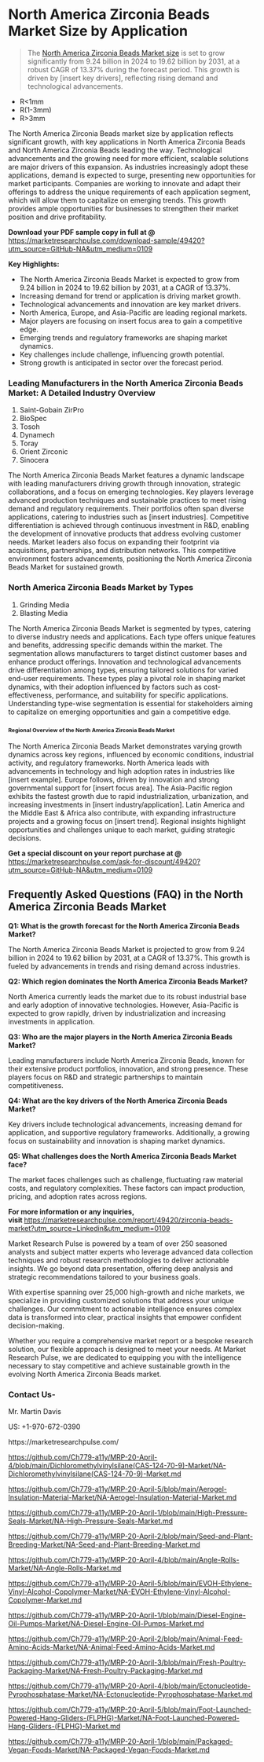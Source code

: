 <h1>North America Zirconia Beads Market&nbsp;Size by Application</h1><blockquote><p>The <a href="https://marketresearchpulse.com/download-sample/49420?utm_source=GitHub-NA&amp;utm_medium=0109">North America Zirconia Beads Market size</a> is set to grow significantly from 9.24 billion in 2024 to 19.62 billion by 2031, at a robust CAGR of 13.37% during the forecast period. This growth is driven by [insert key drivers], reflecting rising demand and technological advancements.</p></blockquote><ul><li>R<1mm<li> R(1-3mm)<li> R>3mm</li></ul><p>The North America Zirconia Beads market size by application reflects significant growth, with key applications in North America Zirconia Beads and North America Zirconia Beads leading the way. Technological advancements and the growing need for more efficient, scalable solutions are major drivers of this expansion. As industries increasingly adopt these applications, demand is expected to surge, presenting new opportunities for market participants. Companies are working to innovate and adapt their offerings to address the unique requirements of each application segment, which will allow them to capitalize on emerging trends. This growth provides ample opportunities for businesses to strengthen their market position and drive profitability.</p><p><strong>Download your PDF sample copy in full at @ </strong><a href="https://marketresearchpulse.com/download-sample/49420?utm_source=GitHub-NA&amp;utm_medium=0109">https://marketresearchpulse.com/download-sample/49420?utm_source=GitHub-NA&amp;utm_medium=0109</a></p><p><strong>Key Highlights: </strong></p><ul><li>The North America Zirconia Beads Market is expected to grow from 9.24 billion in 2024 to 19.62 billion by 2031, at a CAGR of 13.37%.</li><li>Increasing demand for trend or application is driving market growth.</li><li>Technological advancements and innovation are key market drivers.</li><li>North America, Europe, and Asia-Pacific are leading regional markets.</li><li>Major players are focusing on insert focus area to gain a competitive edge.</li><li>Emerging trends and regulatory frameworks are shaping market dynamics.</li><li>Key challenges include challenge, influencing growth potential.</li><li>Strong growth is anticipated in sector over the forecast period.</li></ul><h3>Leading Manufacturers in the North America Zirconia Beads Market: A Detailed Industry Overview</h3><ol><li>Saint-Gobain ZirPro</li><li>BioSpec</li><li>Tosoh</li><li>Dynamech</li><li>Toray</li><li>Orient Zirconic</li><li>Sinocera</li></ol><div class="flex max-w-full flex-col flex-grow"><div class="min-h-8 text-message flex w-full flex-col items-end gap-2 whitespace-normal break-words [.text-message+&amp;]:mt-5" dir="auto" data-message-author-role="assistant" data-message-id="fd8432e4-4910-450d-b182-61b7bfb0a01f" data-message-model-slug="gpt-4o"><div class="flex w-full flex-col gap-1 empty:hidden first:pt-[3px]"><div class="markdown prose w-full break-words dark:prose-invert light"><p>The North America Zirconia Beads Market features a dynamic landscape with leading manufacturers driving growth through innovation, strategic collaborations, and a focus on emerging technologies. Key players leverage advanced production techniques and sustainable practices to meet rising demand and regulatory requirements. Their portfolios often span diverse applications, catering to industries such as [insert industries]. Competitive differentiation is achieved through continuous investment in R&amp;D, enabling the development of innovative products that address evolving customer needs. Market leaders also focus on expanding their footprint via acquisitions, partnerships, and distribution networks. This competitive environment fosters advancements, positioning the North America Zirconia Beads Market for sustained growth.</p></div></div></div></div><h3>North America Zirconia Beads Market by Types</h3><ol><li>Grinding Media<li> Blasting Media</li></ol><div class="flex max-w-full flex-col flex-grow"><div class="min-h-8 text-message flex w-full flex-col items-end gap-2 whitespace-normal break-words [.text-message+&amp;]:mt-5" dir="auto" data-message-author-role="assistant" data-message-id="084470be-0bb7-4664-bddf-5156b4f41249" data-message-model-slug="gpt-4o-mini"><div class="flex w-full flex-col gap-1 empty:hidden first:pt-[3px]"><div class="markdown prose w-full break-words dark:prose-invert light"><p>The North America Zirconia Beads Market is segmented by types, catering to diverse industry needs and applications. Each type offers unique features and benefits, addressing specific demands within the market. The segmentation allows manufacturers to target distinct customer bases and enhance product offerings. Innovation and technological advancements drive differentiation among types, ensuring tailored solutions for varied end-user requirements. These types play a pivotal role in shaping market dynamics, with their adoption influenced by factors such as cost-effectiveness, performance, and suitability for specific applications. Understanding type-wise segmentation is essential for stakeholders aiming to capitalize on emerging opportunities and gain a competitive edge.</p></div></div></div></div><h3><span style="font-size: 11px;">Regional Overview of the North America Zirconia Beads Market</span></h3><div class="flex max-w-full flex-col flex-grow"><div class="min-h-8 text-message flex w-full flex-col items-end gap-2 whitespace-normal break-words [.text-message+&amp;]:mt-5" dir="auto" data-message-author-role="assistant" data-message-id="e9038762-ce64-4e30-91c9-9bd413514231" data-message-model-slug="gpt-4o-mini"><div class="flex w-full flex-col gap-1 empty:hidden first:pt-[3px]"><div class="markdown prose w-full break-words dark:prose-invert light"><p>The North America Zirconia Beads Market demonstrates varying growth dynamics across key regions, influenced by economic conditions, industrial activity, and regulatory frameworks. North America leads with advancements in technology and high adoption rates in industries like [insert example]. Europe follows, driven by innovation and strong governmental support for [insert focus area]. The Asia-Pacific region exhibits the fastest growth due to rapid industrialization, urbanization, and increasing investments in [insert industry/application]. Latin America and the Middle East &amp; Africa also contribute, with expanding infrastructure projects and a growing focus on [insert trend]. Regional insights highlight opportunities and challenges unique to each market, guiding strategic decisions.</p></div></div></div></div><p><strong>Get a special discount on your report purchase at @ </strong><a href="https://marketresearchpulse.com/ask-for-discount/49420?utm_source=GitHub-NA&amp;utm_medium=0109">https://marketresearchpulse.com/ask-for-discount/49420?utm_source=GitHub-NA&amp;utm_medium=0109</a></p><h2>Frequently Asked Questions (FAQ) in the North America Zirconia Beads Market</h2><p><strong>Q1: What is the growth forecast for the North America Zirconia Beads Market?</strong></p><p>The North America Zirconia Beads Market is projected to grow from 9.24 billion in 2024 to 19.62 billion by 2031, at a CAGR of 13.37%. This growth is fueled by advancements in trends and rising demand across industries.</p><p><strong>Q2: Which region dominates the North America Zirconia Beads Market?</strong></p><p>North America currently leads the market due to its robust industrial base and early adoption of innovative technologies. However, Asia-Pacific is expected to grow rapidly, driven by industrialization and increasing investments in application.</p><p><strong>Q3: Who are the major players in the North America Zirconia Beads Market?</strong></p><p>Leading manufacturers include North America Zirconia Beads, known for their extensive product portfolios, innovation, and strong presence. These players focus on R&amp;D and strategic partnerships to maintain competitiveness.</p><p><strong>Q4: What are the key drivers of the North America Zirconia Beads Market?</strong></p><p>Key drivers include technological advancements, increasing demand for application, and supportive regulatory frameworks. Additionally, a growing focus on sustainability and innovation is shaping market dynamics.</p><p><strong>Q5: What challenges does the North America Zirconia Beads Market face?</strong></p><p>The market faces challenges such as challenge, fluctuating raw material costs, and regulatory complexities. These factors can impact production, pricing, and adoption rates across regions.</p><p><strong>For more information or any inquiries, visit&nbsp;</strong><a href="https://marketresearchpulse.com/report/49420/zirconia-beads-market?utm_source=Linkedin&utm_medium=0109">https://marketresearchpulse.com/report/49420/zirconia-beads-market?utm_source=Linkedin&utm_medium=0109</a></p><p>Market Research Pulse is powered by a team of over 250 seasoned analysts and subject matter experts who leverage advanced data collection techniques and robust research methodologies to deliver actionable insights. We go beyond data presentation, offering deep analysis and strategic recommendations tailored to your business goals.</p><p>With expertise spanning over 25,000 high-growth and niche markets, we specialize in providing customized solutions that address your unique challenges. Our commitment to actionable intelligence ensures complex data is transformed into clear, practical insights that empower confident decision-making.</p><p>Whether you require a comprehensive market report or a bespoke research solution, our flexible approach is designed to meet your needs. At Market Research Pulse, we are dedicated to equipping you with the intelligence necessary to stay competitive and achieve sustainable growth in the evolving North America Zirconia Beads market.</p><h3><strong>Contact Us-</strong></h3><p>Mr. Martin Davis</p><p>US: +1-970-672-0390</p><p>https://marketresearchpulse.com/</p><p><a href="https://github.com/Ch779-a11y/MRP-20-April-4/blob/main/Dichloromethylvinylsilane(CAS-124-70-9)-Market/NA-Dichloromethylvinylsilane(CAS-124-70-9)-Market.md">https://github.com/Ch779-a11y/MRP-20-April-4/blob/main/Dichloromethylvinylsilane(CAS-124-70-9)-Market/NA-Dichloromethylvinylsilane(CAS-124-70-9)-Market.md</a></p><p><a href="https://github.com/Ch779-a11y/MRP-20-April-5/blob/main/Aerogel-Insulation-Material-Market/NA-Aerogel-Insulation-Material-Market.md">https://github.com/Ch779-a11y/MRP-20-April-5/blob/main/Aerogel-Insulation-Material-Market/NA-Aerogel-Insulation-Material-Market.md</a></p><p><a href="https://github.com/Ch779-a11y/MRP-20-April-1/blob/main/High-Pressure-Seals-Market/NA-High-Pressure-Seals-Market.md">https://github.com/Ch779-a11y/MRP-20-April-1/blob/main/High-Pressure-Seals-Market/NA-High-Pressure-Seals-Market.md</a></p><p><a href="https://github.com/Ch779-a11y/MRP-20-April-2/blob/main/Seed-and-Plant-Breeding-Market/NA-Seed-and-Plant-Breeding-Market.md">https://github.com/Ch779-a11y/MRP-20-April-2/blob/main/Seed-and-Plant-Breeding-Market/NA-Seed-and-Plant-Breeding-Market.md</a></p><p><a href="https://github.com/Ch779-a11y/MRP-20-April-4/blob/main/Angle-Rolls-Market/NA-Angle-Rolls-Market.md">https://github.com/Ch779-a11y/MRP-20-April-4/blob/main/Angle-Rolls-Market/NA-Angle-Rolls-Market.md</a></p><p><a href="https://github.com/Ch779-a11y/MRP-20-April-5/blob/main/EVOH-Ethylene-Vinyl-Alcohol-Copolymer-Market/NA-EVOH-Ethylene-Vinyl-Alcohol-Copolymer-Market.md">https://github.com/Ch779-a11y/MRP-20-April-5/blob/main/EVOH-Ethylene-Vinyl-Alcohol-Copolymer-Market/NA-EVOH-Ethylene-Vinyl-Alcohol-Copolymer-Market.md</a></p><p><a href="https://github.com/Ch779-a11y/MRP-20-April-1/blob/main/Diesel-Engine-Oil-Pumps-Market/NA-Diesel-Engine-Oil-Pumps-Market.md">https://github.com/Ch779-a11y/MRP-20-April-1/blob/main/Diesel-Engine-Oil-Pumps-Market/NA-Diesel-Engine-Oil-Pumps-Market.md</a></p><p><a href="https://github.com/Ch779-a11y/MRP-20-April-2/blob/main/Animal-Feed-Amino-Acids-Market/NA-Animal-Feed-Amino-Acids-Market.md">https://github.com/Ch779-a11y/MRP-20-April-2/blob/main/Animal-Feed-Amino-Acids-Market/NA-Animal-Feed-Amino-Acids-Market.md</a></p><p><a href="https://github.com/Ch779-a11y/MRP-20-April-3/blob/main/Fresh-Poultry-Packaging-Market/NA-Fresh-Poultry-Packaging-Market.md">https://github.com/Ch779-a11y/MRP-20-April-3/blob/main/Fresh-Poultry-Packaging-Market/NA-Fresh-Poultry-Packaging-Market.md</a></p><p><a href="https://github.com/Ch779-a11y/MRP-20-April-4/blob/main/Ectonucleotide-Pyrophosphatase-Market/NA-Ectonucleotide-Pyrophosphatase-Market.md">https://github.com/Ch779-a11y/MRP-20-April-4/blob/main/Ectonucleotide-Pyrophosphatase-Market/NA-Ectonucleotide-Pyrophosphatase-Market.md</a></p><p><a href="https://github.com/Ch779-a11y/MRP-20-April-5/blob/main/Foot-Launched-Powered-Hang-Gliders-(FLPHG)-Market/NA-Foot-Launched-Powered-Hang-Gliders-(FLPHG)-Market.md">https://github.com/Ch779-a11y/MRP-20-April-5/blob/main/Foot-Launched-Powered-Hang-Gliders-(FLPHG)-Market/NA-Foot-Launched-Powered-Hang-Gliders-(FLPHG)-Market.md</a></p><p><a href="https://github.com/Ch779-a11y/MRP-20-April-1/blob/main/Packaged-Vegan-Foods-Market/NA-Packaged-Vegan-Foods-Market.md">https://github.com/Ch779-a11y/MRP-20-April-1/blob/main/Packaged-Vegan-Foods-Market/NA-Packaged-Vegan-Foods-Market.md</a></p>
